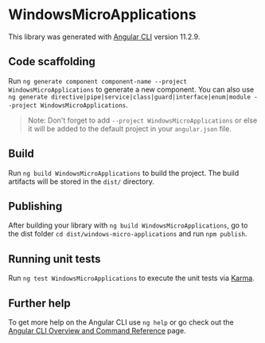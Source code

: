 # WindowsMicroApplications

This library was generated with [Angular CLI](https://github.com/angular/angular-cli) version 11.2.9.

## Code scaffolding

Run `ng generate component component-name --project WindowsMicroApplications` to generate a new component. You can also use `ng generate directive|pipe|service|class|guard|interface|enum|module --project WindowsMicroApplications`.
> Note: Don't forget to add `--project WindowsMicroApplications` or else it will be added to the default project in your `angular.json` file. 

## Build

Run `ng build WindowsMicroApplications` to build the project. The build artifacts will be stored in the `dist/` directory.

## Publishing

After building your library with `ng build WindowsMicroApplications`, go to the dist folder `cd dist/windows-micro-applications` and run `npm publish`.

## Running unit tests

Run `ng test WindowsMicroApplications` to execute the unit tests via [Karma](https://karma-runner.github.io).

## Further help

To get more help on the Angular CLI use `ng help` or go check out the [Angular CLI Overview and Command Reference](https://angular.io/cli) page.
